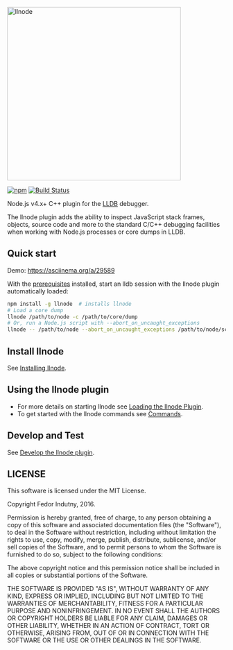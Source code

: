 <p align="left">
  <a href="https://github.com/nodejs/llnode">
    <img
      alt="llnode"
      src="logo.svg"
      width="400"
    />
  </a>
</p>

[![npm](https://img.shields.io/npm/v/llnode.svg?style=flat-square)](https://npmjs.org/package/llnode)
[![Build Status](https://img.shields.io/travis/nodejs/llnode.svg?style=flat-square)](https://travis-ci.org/nodejs/llnode)

Node.js v4.x+ C++ plugin for the [LLDB](http://lldb.llvm.org) debugger.

The llnode plugin adds the ability to inspect JavaScript stack frames, objects,
source code and more to the standard C/C++ debugging facilities when working
with Node.js processes or core dumps in LLDB.

## Quick start

Demo: https://asciinema.org/a/29589

With the [prerequisites](docs/installation.md#prerequisites) installed,
start an lldb session with the llnode plugin automatically loaded:

```bash
npm install -g llnode  # installs llnode
# Load a core dump
llnode /path/to/node -c /path/to/core/dump
# Or, run a Node.js script with --abort_on_uncaught_exceptions
llnode -- /path/to/node --abort_on_uncaught_exceptions /path/to/node/script
```

## Install llnode

See [Installing llnode](docs/installation.md).

## Using the llnode plugin

- For more details on starting llnode see
  [Loading the llnode Plugin](docs/usage.md#loading-the-llnode-plugin).
- To get started with the llnode commands see
  [Commands](docs/usage.md#commands).

## Develop and Test

See [Develop the llnode plugin](docs/develop.md).

## LICENSE

This software is licensed under the MIT License.

Copyright Fedor Indutny, 2016.

Permission is hereby granted, free of charge, to any person obtaining a
copy of this software and associated documentation files (the
"Software"), to deal in the Software without restriction, including
without limitation the rights to use, copy, modify, merge, publish,
distribute, sublicense, and/or sell copies of the Software, and to permit
persons to whom the Software is furnished to do so, subject to the
following conditions:

The above copyright notice and this permission notice shall be included
in all copies or substantial portions of the Software.

THE SOFTWARE IS PROVIDED "AS IS", WITHOUT WARRANTY OF ANY KIND, EXPRESS
OR IMPLIED, INCLUDING BUT NOT LIMITED TO THE WARRANTIES OF
MERCHANTABILITY, FITNESS FOR A PARTICULAR PURPOSE AND NONINFRINGEMENT. IN
NO EVENT SHALL THE AUTHORS OR COPYRIGHT HOLDERS BE LIABLE FOR ANY CLAIM,
DAMAGES OR OTHER LIABILITY, WHETHER IN AN ACTION OF CONTRACT, TORT OR
OTHERWISE, ARISING FROM, OUT OF OR IN CONNECTION WITH THE SOFTWARE OR THE
USE OR OTHER DEALINGS IN THE SOFTWARE.
